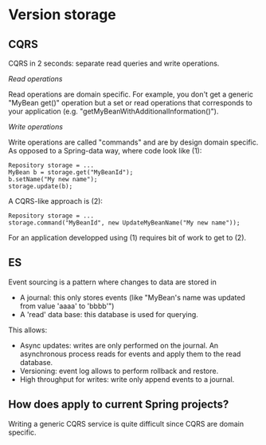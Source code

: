 
Version storage
===

CQRS 
---

CQRS in 2 seconds: separate read queries and write operations. 

*Read operations*

Read operations are domain specific. For example, you don't get a generic "MyBean get()" operation but a set or read operations that corresponds to your application (e.g. "getMyBeanWithAdditionalInformation()").

*Write operations*

Write operations are called "commands" and are by design domain specific. As opposed to a Spring-data way, where code look like (1):


    Repository storage = ...
    MyBean b = storage.get("MyBeanId");
    b.setName("My new name");
    storage.update(b);

A CQRS-like approach is (2):

    Repository storage = ...
    storage.command("MyBeanId", new UpdateMyBeanName("My new name"));

For an application developped using (1) requires bit of work to get to (2).

ES
---

Event sourcing is a pattern where changes to data are stored in 

* A journal: this only stores events (like "MyBean's name was updated from value 'aaaa' to 'bbbb'")
* A 'read' data base: this database is used for querying.

This allows:

* Async updates: writes are only performed on the journal. An asynchronous process reads for events and apply them to the read database.
* Versioning: event log allows to perform rollback and restore.
* High throughput for writes: write only append events to a journal.

How does apply to current Spring projects?
---

Writing a generic CQRS service is quite difficult since CQRS are domain specific. 

  